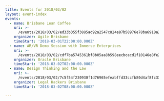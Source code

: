 ```yaml
---
title: Events for 2018/03/02
layout: event-index
events:
  - name: Brisbane Lean Coffee
    uri: >-
      /events/2018/03/02/ed33b355f3885ad92a2547c824e87b58976e78ba6918a2b1fd207a969af43923
    organizer: Agile Brisbane
    timeStart: '2018-03-01T22:00:00.000Z'
  - name: AR/VR Demo Session with Immerse Enterprises
    uri: >-
      /events/2018/03/02/cdf7ba5745361bf8b05aa8b598eecbcacd1f10146e8fe2d84a2da062fadba670
    organizer: Oracle Brisbane
    timeStart: '2018-03-02T02:00:00.000Z'
  - name: Design Thinking and the Law
    uri: >-
      /events/2018/03/02/7c5f54f230930f1d76965efeabffd33ccfb80d4af8fc33d71b223db099da551e
    organizer: Legal Hackers Brisbane
    timeStart: '2018-03-02T08:00:00.000Z'

---
```

